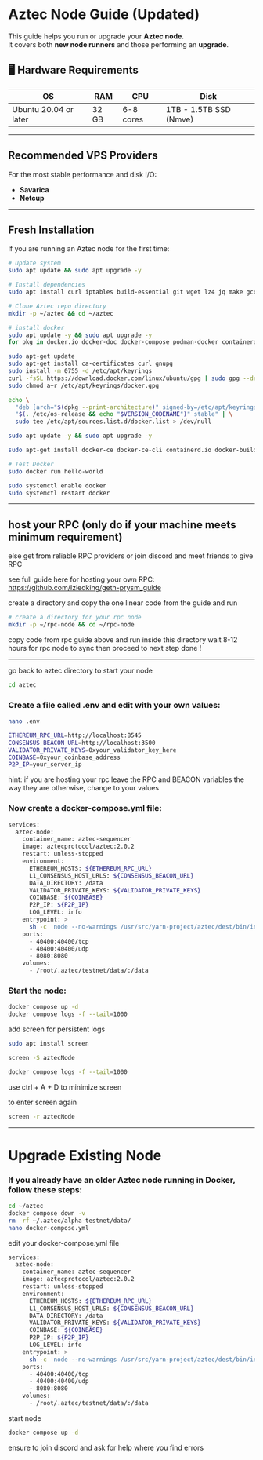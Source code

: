 # Aztec Node Guide (Updated)

This guide helps you run or upgrade your **Aztec node**.  
It covers both **new node runners** and those performing an **upgrade**.  


## 🖥️ Hardware Requirements

| **OS**              | **RAM**   | **CPU**     | **Disk**                          |
|---------------------|-----------|-------------|-----------------------------------|
| Ubuntu 20.04 or later | 32 GB | 6-8 cores   | 1TB - 1.5TB SSD (Nmve) |


---

##  Recommended VPS Providers

For the most stable performance and disk I/O:  
- **Savarica**  
- **Netcup**  
  

---

## Fresh Installation

If you are running an Aztec node for the first time:

```bash
# Update system
sudo apt update && sudo apt upgrade -y

# Install dependencies
sudo apt install curl iptables build-essential git wget lz4 jq make gcc nano automake autoconf tmux htop nvme-cli libgbm1 pkg-config libssl-dev libleveldb-dev tar clang bsdmainutils ncdu unzip libleveldb-dev  -y

# Clone Aztec repo directory
mkdir -p ~/aztec && cd ~/aztec

```
```bash
# install docker
sudo apt update -y && sudo apt upgrade -y
for pkg in docker.io docker-doc docker-compose podman-docker containerd runc; do sudo apt-get remove $pkg; done

sudo apt-get update
sudo apt-get install ca-certificates curl gnupg
sudo install -m 0755 -d /etc/apt/keyrings
curl -fsSL https://download.docker.com/linux/ubuntu/gpg | sudo gpg --dearmor -o /etc/apt/keyrings/docker.gpg
sudo chmod a+r /etc/apt/keyrings/docker.gpg

echo \
  "deb [arch="$(dpkg --print-architecture)" signed-by=/etc/apt/keyrings/docker.gpg] https://download.docker.com/linux/ubuntu \
  "$(. /etc/os-release && echo "$VERSION_CODENAME")" stable" | \
  sudo tee /etc/apt/sources.list.d/docker.list > /dev/null

sudo apt update -y && sudo apt upgrade -y

sudo apt-get install docker-ce docker-ce-cli containerd.io docker-buildx-plugin docker-compose-plugin

# Test Docker
sudo docker run hello-world

sudo systemctl enable docker
sudo systemctl restart docker

```

---

## host your RPC (only do if your machine meets minimum requirement)

else get from reliable RPC providers or join discord and meet friends to give RPC

see full guide here for hosting your own RPC: https://github.com/Iziedking/geth-prysm_guide

create a directory and copy the one linear code from the guide and run 

```bash
# create a directory for your rpc node
mkdir -p ~/rpc-node && cd ~/rpc-node

```
copy code from rpc guide above and run inside this directory 
wait 8-12 hours for rpc node to sync then proceed to next step
done !

---

go back to aztec directory to start your node

```bash
cd aztec
```

### Create a file called .env and edit with your own values:

```bash
nano .env
```
```bash
ETHEREUM_RPC_URL=http://localhost:8545
CONSENSUS_BEACON_URL=http://localhost:3500
VALIDATOR_PRIVATE_KEYS=0xyour_validator_key_here
COINBASE=0xyour_coinbase_address
P2P_IP=your_server_ip

```
hint: if you are hosting your rpc leave the RPC and BEACON variables the way they are otherwise, change to your values



### Now create a docker-compose.yml file:

```bash
services:
  aztec-node:
    container_name: aztec-sequencer
    image: aztecprotocol/aztec:2.0.2
    restart: unless-stopped
    environment:
      ETHEREUM_HOSTS: ${ETHEREUM_RPC_URL}
      L1_CONSENSUS_HOST_URLS: ${CONSENSUS_BEACON_URL}
      DATA_DIRECTORY: /data
      VALIDATOR_PRIVATE_KEYS: ${VALIDATOR_PRIVATE_KEYS}
      COINBASE: ${COINBASE}
      P2P_IP: ${P2P_IP}
      LOG_LEVEL: info
    entrypoint: >
      sh -c 'node --no-warnings /usr/src/yarn-project/aztec/dest/bin/index.js start --network testnet --node --archiver --sequencer'
    ports:
      - 40400:40400/tcp
      - 40400:40400/udp
      - 8080:8080
    volumes:
      - /root/.aztec/testnet/data/:/data

```

### Start the node:

```bash
docker compose up -d
docker compose logs -f --tail=1000
```

add screen for persistent logs 

```bash
sudo apt install screen

screen -S aztecNode
```
```bash
docker compose logs -f --tail=1000
```

use ctrl + A + D to minimize screen 

to enter screen again 

```bash
screen -r aztecNode
```

---

# Upgrade Existing Node

### If you already have an older Aztec node running in Docker, follow these steps:

```bash
cd ~/aztec
docker compose down -v
rm -rf ~/.aztec/alpha-testnet/data/
nano docker-compose.yml
```

edit your docker-compose.yml file 

```bash
services:
  aztec-node:
    container_name: aztec-sequencer
    image: aztecprotocol/aztec:2.0.2
    restart: unless-stopped
    environment:
      ETHEREUM_HOSTS: ${ETHEREUM_RPC_URL}
      L1_CONSENSUS_HOST_URLS: ${CONSENSUS_BEACON_URL}
      DATA_DIRECTORY: /data
      VALIDATOR_PRIVATE_KEYS: ${VALIDATOR_PRIVATE_KEYS}
      COINBASE: ${COINBASE}
      P2P_IP: ${P2P_IP}
      LOG_LEVEL: info
    entrypoint: >
      sh -c 'node --no-warnings /usr/src/yarn-project/aztec/dest/bin/index.js start --network testnet --node --archiver --sequencer'
    ports:
      - 40400:40400/tcp
      - 40400:40400/udp
      - 8080:8080
    volumes:
      - /root/.aztec/testnet/data/:/data
```
start node 

```bash
docker compose up -d
```

ensure to join discord and ask for help where you find errors 
